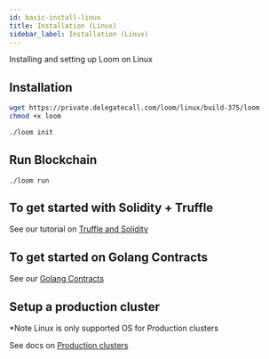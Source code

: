 ```yaml
---
id: basic-install-linux
title: Installation (Linux)
sidebar_label: Installation (Linux)
---
```

Installing and setting up Loom on Linux


## Installation

```bash
wget https://private.delegatecall.com/loom/linux/build-375/loom
chmod +x loom

./loom init
```

## Run Blockchain
```
./loom run
```


## To get started with Solidity + Truffle

See our tutorial on [Truffle and Solidity](truffle-deploy.html)


## To get started on Golang Contracts 

See our [Golang Contracts](prereqs.html)

## Setup a production cluster

*Note Linux is only supported OS for Production clusters

See docs on [Production clusters](multi-node-deployment.html)
